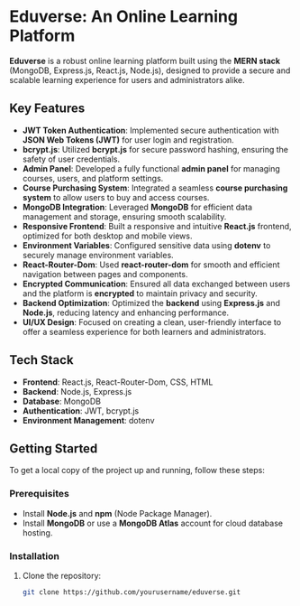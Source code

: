 # Eduverse: An Online Learning Platform

**Eduverse** is a robust online learning platform built using the **MERN stack** (MongoDB, Express.js, React.js, Node.js), designed to provide a secure and scalable learning experience for users and administrators alike.

## Key Features

- **JWT Token Authentication**: Implemented secure authentication with **JSON Web Tokens (JWT)** for user login and registration.
- **bcrypt.js**: Utilized **bcrypt.js** for secure password hashing, ensuring the safety of user credentials.
- **Admin Panel**: Developed a fully functional **admin panel** for managing courses, users, and platform settings.
- **Course Purchasing System**: Integrated a seamless **course purchasing system** to allow users to buy and access courses.
- **MongoDB Integration**: Leveraged **MongoDB** for efficient data management and storage, ensuring smooth scalability.
- **Responsive Frontend**: Built a responsive and intuitive **React.js** frontend, optimized for both desktop and mobile views.
- **Environment Variables**: Configured sensitive data using **dotenv** to securely manage environment variables.
- **React-Router-Dom**: Used **react-router-dom** for smooth and efficient navigation between pages and components.
- **Encrypted Communication**: Ensured all data exchanged between users and the platform is **encrypted** to maintain privacy and security.
- **Backend Optimization**: Optimized the **backend** using **Express.js** and **Node.js**, reducing latency and enhancing performance.
- **UI/UX Design**: Focused on creating a clean, user-friendly interface to offer a seamless experience for both learners and administrators.

## Tech Stack

- **Frontend**: React.js, React-Router-Dom, CSS, HTML
- **Backend**: Node.js, Express.js
- **Database**: MongoDB
- **Authentication**: JWT, bcrypt.js
- **Environment Management**: dotenv

## Getting Started

To get a local copy of the project up and running, follow these steps:

### Prerequisites

- Install **Node.js** and **npm** (Node Package Manager).
- Install **MongoDB** or use a **MongoDB Atlas** account for cloud database hosting.

### Installation

1. Clone the repository:
   ```bash
   git clone https://github.com/yourusername/eduverse.git
